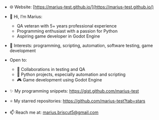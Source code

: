 - 🌐 Website: [https://marius-test.github.io/](https://marius-test.github.io/)

- 👋 Hi, I’m Marius:  
  - QA veteran with 5+ years professional experience  
  - Programming enthusiast with a passion for Python  
  - Aspiring game developer in Godot Engine  
- 👀 Interests: programming, scripting, automation, software testing, game development  
- Open to:  
  - 🧪 Collaborations in testing and QA  
  - 🐍 Python projects, especially automation and scripting  
  - 🎮 Game development using Godot Engine  
- ✨ My programming snippets: https://gist.github.com/marius-test  
- ⭐ My starred repositories: https://github.com/marius-test?tab=stars  
- 📫 Reach me at: marius.briscut5@gmail.com
